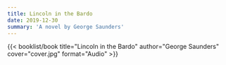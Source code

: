```yaml
---
title: Lincoln in the Bardo
date: 2019-12-30
summary: 'A novel by George Saunders'
---
```


{{< booklist/book
title="Lincoln in the Bardo"
author="George Saunders"
cover="cover.jpg"
format="Audio" >}}

